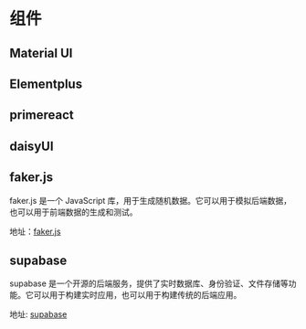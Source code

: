 # 组件
## Material UI

## Elementplus

## primereact

## daisyUI

## faker.js

faker.js 是一个 JavaScript 库，用于生成随机数据。它可以用于模拟后端数据，也可以用于前端数据的生成和测试。

地址：[faker.js](https://fakerjs.dev/)

## supabase
supabase 是一个开源的后端服务，提供了实时数据库、身份验证、文件存储等功能。它可以用于构建实时应用，也可以用于构建传统的后端应用。

地址: [supabase](https://supabase.com/)


